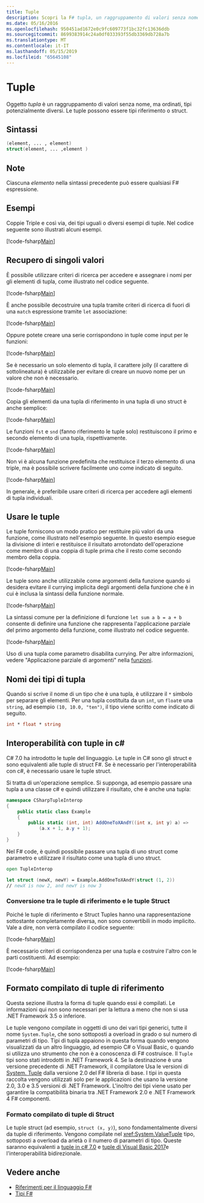 ```yaml
---
title: Tuple
description: Scopri la F# tupla, un raggruppamento di valori senza nome, ma ordinati, tipi potenzialmente diversi.
ms.date: 05/16/2016
ms.openlocfilehash: 950451ad1672e0c9fc609773f1bc32fc13636ddb
ms.sourcegitcommit: 8699383914c24a0df033393f55db3369db728a7b
ms.translationtype: MT
ms.contentlocale: it-IT
ms.lasthandoff: 05/15/2019
ms.locfileid: "65645108"
---
```

# <a name="tuples"></a>Tuple

Oggetto *tupla* è un raggruppamento di valori senza nome, ma ordinati, tipi potenzialmente diversi.  Le tuple possono essere tipi riferimento o struct.

## <a name="syntax"></a>Sintassi

```fsharp
(element, ... , element)
struct(element, ... ,element )
```

## <a name="remarks"></a>Note

Ciascuna *elemento* nella sintassi precedente può essere qualsiasi F# espressione.

## <a name="examples"></a>Esempi

Coppie Triple e così via, dei tipi uguali o diversi esempi di tuple. Nel codice seguente sono illustrati alcuni esempi.

[!code-fsharp[Main](../../../samples/snippets/fsharp/tuples/basic-examples.fsx#L6-L21)]

## <a name="obtaining-individual-values"></a>Recupero di singoli valori

È possibile utilizzare criteri di ricerca per accedere e assegnare i nomi per gli elementi di tupla, come illustrato nel codice seguente.

[!code-fsharp[Main](../../../samples/snippets/fsharp/tuples/basic-examples.fsx#L27-L29)]

È anche possibile decostruire una tupla tramite criteri di ricerca di fuori di una `match` espressione tramite `let` associazione:

[!code-fsharp[Main](../../../samples/snippets/fsharp/tuples/basic-examples.fsx#L34-L37)]

Oppure potete creare una serie corrispondono in tuple come input per le funzioni:

[!code-fsharp[Main](../../../samples/snippets/fsharp/tuples/basic-examples.fsx#L43-L47)]

Se è necessario un solo elemento di tupla, il carattere jolly (il carattere di sottolineatura) è utilizzabile per evitare di creare un nuovo nome per un valore che non è necessario.

[!code-fsharp[Main](../../../samples/snippets/fsharp/tuples/basic-examples.fsx#L53-L54)]

Copia gli elementi da una tupla di riferimento in una tupla di uno struct è anche semplice:

[!code-fsharp[Main](../../../samples/snippets/fsharp/tuples/basic-examples.fsx#L62-L66)]

Le funzioni `fst` e `snd` (fanno riferimento le tuple solo) restituiscono il primo e secondo elemento di una tupla, rispettivamente.

[!code-fsharp[Main](../../../samples/snippets/fsharp/tuples/basic-examples.fsx#L72-L73)]

Non vi è alcuna funzione predefinita che restituisce il terzo elemento di una triple, ma è possibile scrivere facilmente uno come indicato di seguito.

[!code-fsharp[Main](../../../samples/snippets/fsharp/tuples/basic-examples.fsx#L78-L78)]

In generale, è preferibile usare criteri di ricerca per accedere agli elementi di tupla individuali.

## <a name="using-tuples"></a>Usare le tuple

Le tuple forniscono un modo pratico per restituire più valori da una funzione, come illustrato nell'esempio seguente. In questo esempio esegue la divisione di interi e restituisce il risultato arrotondato dell'operazione come membro di una coppia di tuple prima che il resto come secondo membro della coppia.

[!code-fsharp[Main](../../../samples/snippets/fsharp/tuples/basic-examples.fsx#L83-L86)]

Le tuple sono anche utilizzabile come argomenti della funzione quando si desidera evitare il currying implicita degli argomenti della funzione che è in cui è inclusa la sintassi della funzione normale.

[!code-fsharp[Main](../../../samples/snippets/fsharp/tuples/basic-examples.fsx#L88-L88)]

La sintassi comune per la definizione di funzione `let sum a b = a + b` consente di definire una funzione che rappresenta l'applicazione parziale del primo argomento della funzione, come illustrato nel codice seguente.

[!code-fsharp[Main](../../../samples/snippets/fsharp/tuples/basic-examples.fsx#L90-L94)]

Uso di una tupla come parametro disabilita currying. Per altre informazioni, vedere "Applicazione parziale di argomenti" nella [funzioni](functions/index.md).

## <a name="names-of-tuple-types"></a>Nomi dei tipi di tupla

Quando si scrive il nome di un tipo che è una tupla, è utilizzare il `*` simbolo per separare gli elementi. Per una tupla costituita da un `int`, un `float`e una `string`, ad esempio `(10, 10.0, "ten")`, il tipo viene scritto come indicato di seguito.

```fsharp
int * float * string
```

## <a name="interoperation-with-c-tuples"></a>Interoperabilità con tuple in c#

C# 7.0 ha introdotto le tuple del linguaggio.  Le tuple in C# sono gli struct e sono equivalenti alle tuple di struct F#.  Se è necessario per l'interoperabilità con c#, è necessario usare le tuple struct.

Si tratta di un'operazione semplice.  Si supponga, ad esempio passare una tupla a una classe c# e quindi utilizzare il risultato, che è anche una tupla:

```csharp
namespace CSharpTupleInterop
{
    public static class Example
    {
        public static (int, int) AddOneToXAndY((int x, int y) a) =>
            (a.x + 1, a.y + 1);
    }
}
```

Nel F# code, è quindi possibile passare una tupla di uno struct come parametro e utilizzare il risultato come una tupla di uno struct.

```fsharp
open TupleInterop

let struct (newX, newY) = Example.AddOneToXAndY(struct (1, 2))
// newX is now 2, and newY is now 3
```

### <a name="converting-between-reference-tuples-and-struct-tuples"></a>Conversione tra le tuple di riferimento e le tuple Struct

Poiché le tuple di riferimento e Struct Tuples hanno una rappresentazione sottostante completamente diversa, non sono convertibili in modo implicito.  Vale a dire, non verrà compilato il codice seguente:

[!code-fsharp[Main](../../../samples/snippets/fsharp/tuples/interop.fsx#L5-L12)]

È necessario criteri di corrispondenza per una tupla e costruire l'altro con le parti costituenti.  Ad esempio:

[!code-fsharp[Main](../../../samples/snippets/fsharp/tuples/interop.fsx#L18-L22)]

## <a name="compiled-form-of-reference-tuples"></a>Formato compilato di tuple di riferimento

Questa sezione illustra la forma di tuple quando essi è compilati.  Le informazioni qui non sono necessari per la lettura a meno che non si usa .NET Framework 3.5 o inferiore.

Le tuple vengono compilate in oggetti di uno dei vari tipi generici, tutte il nome `System.Tuple`, che sono sottoposti a overload in grado o sul numero di parametri di tipo. Tipi di tupla appaiono in questa forma quando vengono visualizzati da un altro linguaggio, ad esempio C# o Visual Basic, o quando si utilizza uno strumento che non è a conoscenza di F# costruisce. Il `Tuple` tipi sono stati introdotti in .NET Framework 4. Se la destinazione è una versione precedente di .NET Framework, il compilatore Usa le versioni di [System. Tuple](https://msdn.microsoft.com/library/5ac7953d-acdc-4a58-bfb7-c1f6406c0fa3) dalla versione 2.0 del F# libreria di base. I tipi in questa raccolta vengono utilizzati solo per le applicazioni che usano la versione 2.0, 3.0 e 3.5 versioni di .NET Framework. L'inoltro dei tipi viene usato per garantire la compatibilità binaria tra .NET Framework 2.0 e .NET Framework 4 F# componenti.

### <a name="compiled-form-of-struct-tuples"></a>Formato compilato di tuple di Struct

Le tuple struct (ad esempio, `struct (x, y)`), sono fondamentalmente diversi da tuple di riferimento.  Vengono compilate nel <xref:System.ValueTuple> tipo, sottoposti a overload da arietà o il numero di parametri di tipo.  Queste saranno equivalenti a [tuple in c# 7.0](../../csharp/tuples.md) e [tuple di Visual Basic 2017](../../visual-basic/programming-guide/language-features/data-types/tuples.md)e l'interoperabilità bidirezionale.

## <a name="see-also"></a>Vedere anche

- [Riferimenti per il linguaggio F#](index.md)
- [Tipi F#](fsharp-types.md)
